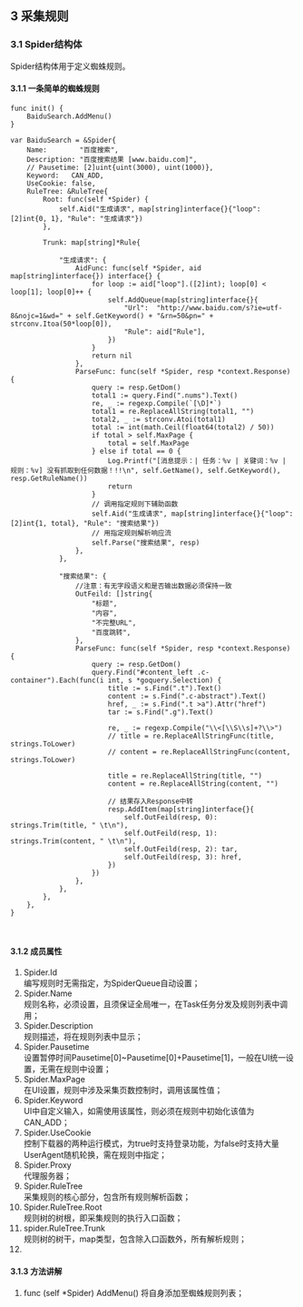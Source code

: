## 3 采集规则

### 3.1 Spider结构体

Spider结构体用于定义蜘蛛规则。

#### 3.1.1 一条简单的蜘蛛规则

```
func init() {
	BaiduSearch.AddMenu()
}

var BaiduSearch = &Spider{
	Name:        "百度搜索",
	Description: "百度搜索结果 [www.baidu.com]",
	// Pausetime: [2]uint{uint(3000), uint(1000)},
	Keyword:   CAN_ADD,
	UseCookie: false,
	RuleTree: &RuleTree{
		Root: func(self *Spider) {
			self.Aid("生成请求", map[string]interface{}{"loop": [2]int{0, 1}, "Rule": "生成请求"})
		},

		Trunk: map[string]*Rule{

			"生成请求": {
				AidFunc: func(self *Spider, aid map[string]interface{}) interface{} {
					for loop := aid["loop"].([2]int); loop[0] < loop[1]; loop[0]++ {
						self.AddQueue(map[string]interface{}{
							"Url":  "http://www.baidu.com/s?ie=utf-8&nojc=1&wd=" + self.GetKeyword() + "&rn=50&pn=" + strconv.Itoa(50*loop[0]),
							"Rule": aid["Rule"],
						})
					}
					return nil
				},
				ParseFunc: func(self *Spider, resp *context.Response) {
					query := resp.GetDom()
					total1 := query.Find(".nums").Text()
					re, _ := regexp.Compile(`[\D]*`)
					total1 = re.ReplaceAllString(total1, "")
					total2, _ := strconv.Atoi(total1)
					total := int(math.Ceil(float64(total2) / 50))
					if total > self.MaxPage {
						total = self.MaxPage
					} else if total == 0 {
						Log.Printf("[消息提示：| 任务：%v | 关键词：%v | 规则：%v] 没有抓取到任何数据！!!\n", self.GetName(), self.GetKeyword(), resp.GetRuleName())
						return
					}
					// 调用指定规则下辅助函数
					self.Aid("生成请求", map[string]interface{}{"loop": [2]int{1, total}, "Rule": "搜索结果"})
					// 用指定规则解析响应流
					self.Parse("搜索结果", resp)
				},
			},

			"搜索结果": {
				//注意：有无字段语义和是否输出数据必须保持一致
				OutFeild: []string{
					"标题",
					"内容",
					"不完整URL",
					"百度跳转",
				},
				ParseFunc: func(self *Spider, resp *context.Response) {
					query := resp.GetDom()
					query.Find("#content_left .c-container").Each(func(i int, s *goquery.Selection) {
						title := s.Find(".t").Text()
						content := s.Find(".c-abstract").Text()
						href, _ := s.Find(".t >a").Attr("href")
						tar := s.Find(".g").Text()

						re, _ := regexp.Compile("\\<[\\S\\s]+?\\>")
						// title = re.ReplaceAllStringFunc(title, strings.ToLower)
						// content = re.ReplaceAllStringFunc(content, strings.ToLower)

						title = re.ReplaceAllString(title, "")
						content = re.ReplaceAllString(content, "")

						// 结果存入Response中转
						resp.AddItem(map[string]interface{}{
							self.OutFeild(resp, 0): strings.Trim(title, " \t\n"),
							self.OutFeild(resp, 1): strings.Trim(content, " \t\n"),
							self.OutFeild(resp, 2): tar,
							self.OutFeild(resp, 3): href,
						})
					})
				},
			},
		},
	},
}
```
&nbsp;

#### 3.1.2 成员属性

1. Spider.Id <br/>编写规则时无需指定，为SpiderQueue自动设置；
2. Spider.Name <br/>规则名称，必须设置，且须保证全局唯一，在Task任务分发及规则列表中调用；
3. Spider.Description <br/>规则描述，将在规则列表中显示；
4. Spider.Pausetime <br/>设置暂停时间Pausetime[0]~Pausetime[0]+Pausetime[1]，一般在UI统一设置，无需在规则中设置；
5. Spider.MaxPage <br/>在UI设置，规则中涉及采集页数控制时，调用该属性值；
6. Spider.Keyword <br/>UI中自定义输入，如需使用该属性，则必须在规则中初始化该值为CAN_ADD；
7. Spider.UseCookie <br/>控制下载器的两种运行模式，为true时支持登录功能，为false时支持大量UserAgent随机轮换，需在规则中指定；
8. Spider.Proxy <br/>代理服务器；
9. Spider.RuleTree <br/>采集规则的核心部分，包含所有规则解析函数；
10. Spider.RuleTree.Root <br/>规则树的树根，即采集规则的执行入口函数；
11. spider.RuleTree.Trunk <br/>规则树的树干，map类型，包含除入口函数外，所有解析规则；
12. 

#### 3.1.3 方法讲解

1. func (self *Spider) AddMenu() 将自身添加至蜘蛛规则列表；

